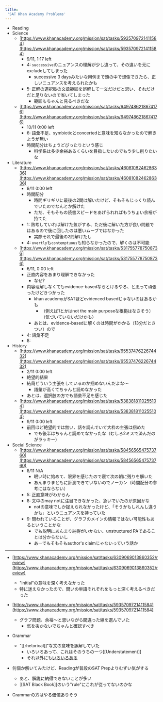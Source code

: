 ```yaml
---
title:
 'SAT Khan Academy Problems'
---
```


- Reading
- Science
    - [https://www.khanacademy.org/mission/sat/tasks/5935709721411584](https://www.khanacademy.org/mission/sat/tasks/5935709721411584)
        - 9/11, 1:17 left
        - 4: `successive`のニュアンスの理解が少し違って、その違いを元にexcludeしてしまった
            - successive 3 daysみたいな用例まで頭の中で想像できたら、正しいニュアンスを考えられたかも
        - 5: 正解の選択肢の文章範囲を誤解して一文だけだと思い、それだけだと足りないので省いてしまった
            - 範囲もちゃんと見るべきだな
    - [https://www.khanacademy.org/mission/sat/tasks/6497486218674176](https://www.khanacademy.org/mission/sat/tasks/6497486218674176)
        - 10/11 0:00 left
        - 6: 語彙不足、symbioticとconcertedと意味を知らなかったので解きようが無い
        - 時間配分はちょうどぴったりという感じ
            - 科学系は多少余裕あるくらいを目指したいのでもう少し削りたいな
- Literature
    - [https://www.khanacademy.org/mission/sat/tasks/4608108246286336](https://www.khanacademy.org/mission/sat/tasks/4608108246286336)
        - 9/11 0:00 left
        - 時間配分
            - 時間ギリギリに最後の2問は解いたけど、そもそもじっくり読んでいたのでなんとか解けた
            - ただ、そもそもの読書スピードをあげられればもうちょい余裕が持てた
        - 1: 熟考していれば解けた気がする、ただ後に解いた方が良い問題ではあるので後に回したのは悪いムーブではなかった
            - 実際それで最後の2問解けたし
        - 4: `overtly`も`contemptuous`も知らなかったので、解くのは不可能
    - [https://www.khanacademy.org/mission/sat/tasks/5317557787508736](https://www.khanacademy.org/mission/sat/tasks/5317557787508736)
        - 6/11, 0:00 left
        - 正直内容をあまり理解できなかった
            - なぜ?
        - 内容理解しなくてもevidence-basedならとけるやろ、と思って頑張ったけどきつかった
            - khan academyがSATほどevidenced basedじゃないのはあるかも
                - （例えば1とかはnot the main purposeな根拠はなさそう）（気づいていないだけかも）
            - あとは、evidence-basedに解くのは時間がかかる（13分だときつい）ので
        - 4: 語彙不足
        - 8:
- History
    - [https://www.khanacademy.org/mission/sat/tasks/6553747622674432](https://www.khanacademy.org/mission/sat/tasks/6553747622674432)
        - 2/11 0:00 left
        - 絶望的結果
        - 結局どういう主張をしているのか掴めないんだよな〜
            - 語彙が高くてちゃんと読めなかった
        - あとは、選択肢の方でも語彙不足を感じた
    - [https://www.khanacademy.org/mission/sat/tasks/5383818110255104](https://www.khanacademy.org/mission/sat/tasks/5383818110255104)
        - 9/11 0:00 left
        - 前回ほど絶望的では無い、話を読んでいて大枠の主張は掴めた
            - でも後半はちゃんと読めてなかったな（むしろ2ミスで済んだのがラッキー）
- Social Science
    - [https://www.khanacademy.org/mission/sat/tasks/5845656547573760](https://www.khanacademy.org/mission/sat/tasks/5845656547573760)
        - 8/11 N/A
            - 眠い時に始めて、限界を感じたので寝て次の朝に残りを解いた
            - あんまりまともに計測できていないのでノーカン（時間配分の参考にはならない）
        - 5: 正直意味がわからん
        - 8: 文中のmay notに注目できなかった、急いでいたのが原因かな
            - notの意味でしか捉えられなかったけど、「そうかもしれんし違うかも」というニュアンスを持っていた
        - 9: 問われていることが、グラフのメインの情報ではない可能性もあるということかな
            - でも説明にあんまり納得がいかない、unstructured PAであることは分からないし
            - あーでもそもそもauthor's claimじゃないっていう話か


---
- [https://www.khanacademy.org/mission/sat/tasks/6309069013860352/review](https://www.khanacademy.org/mission/sat/tasks/6309069013860352/review)
    - "initial"の意味を深く考えなかった
    - 特に迷えなかったので、問いの単語それぞれをもっと深く考えるべきだった
- [https://www.khanacademy.org/mission/sat/tasks/5935709721411584](https://www.khanacademy.org/mission/sat/tasks/5935709721411584)
    - グラフ問題、余裕〜と思いながら間違った線を選んでいた
        - 気を抜かないでちゃんと確認すべき

- Grammar
    - "[[rhetorical]]"な文の意味を誤解していた
        - いろいろあって、これはそのうちの一つ[[Understatement]]
        - それ以外にも[いろいろある](https://examples.yourdictionary.com/examples-of-rhetorical-devices.html)

- 何個か解いてみたけど、Readingが普段のSAT Prepよりむずい気がする
    - あと、解説に納得できないことが多い
    - [[SAT Black Book]]のいう"rule"にこれが従ってないのかな
- Grammarの方はやる価値ありそう

